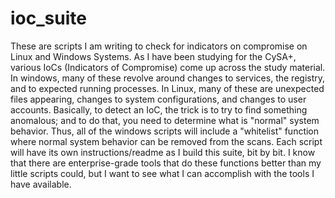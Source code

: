 # ioc_suite
These are scripts I am writing to check for indicators on compromise on Linux and Windows Systems.
As I have been studying for the CySA+, various IoCs (Indicators of Compromise) come up across the study material.
In windows, many of these revolve around changes to services, the registry, and to expected running processes. 
In Linux, many of these are unexpected files appearing, changes to system configurations, and changes to user accounts.
Basically, to detect an IoC, the trick is to try to find something anomalous; and to do that, you need to determine what is "normal" system behavior.
Thus, all of the windows scripts will include a "whitelist" function where normal system behavior can be removed from the scans. 
Each script will have its own instructions/readme as I build this suite, bit by bit. I know that there are enterprise-grade tools that do these functions better than my little scripts could, but I want to see what I can accomplish with the tools I have available. 
